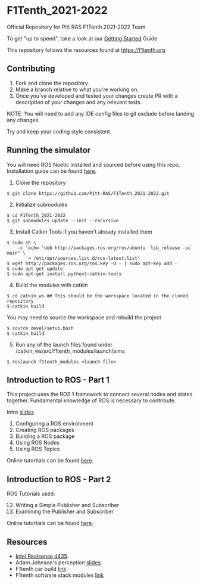 # F1Tenth_2021-2022
Official Repository for Pitt RAS F1Tenth 2021-2022 Team

To get "up to speed", take a look at our [Getting Started](https://docs.google.com/document/d/1MPcZuDyK1n8SSpPkCYEtRkjRHpZaNV0-Qj5Cd3Ra4kE/edit?usp=sharing) Guide

This repository follows the resources found at https://f1tenth.org

## Contributing

1. Fork and clone the repository.
2. Make a branch relative to what you're working on.
3. Once you've developed and tested your changes create PR with a description of your changes and any relevant tests.

NOTE: You will need to add any IDE config files to git exclude before landing any changes.

Try and keep your coding style consistent.

## Running the simulator

You will need ROS Noetic installed and sourced before using this repo. Installation guide can be found [here](http://wiki.ros.org/noetic/Installation/Ubuntu).

1. Clone the repository
```
$ git clone https://github.com/Pitt-RAS/F1Tenth_2021-2022.git
```
2. Initialize submodules
```
$ cd F1Tenth_2021-2022
$ git submodules update --init --recursive
```
3. Install Catkin Tools if you haven't already installed them
```
$ sudo sh \
    -c 'echo "deb http://packages.ros.org/ros/ubuntu `lsb_release -sc` main" \
        > /etc/apt/sources.list.d/ros-latest.list'
$ wget http://packages.ros.org/ros.key -O - | sudo apt-key add -
$ sudo apt-get update
$ sudo apt-get install python3-catkin-tools
```
4. Build the modules with catkin
```
$ cd catkin_ws ## This should be the workspace located in the cloned repository
$ catkin build
```
You may need to source the workspace and rebuild the project
```
$ source devel/setup.bash
$ catkin build
```
5. Run any of the launch files found under <cloned repo>/catkin_ws/src/f1tenth_modules/launch/sims
```
$ roslaunch f1tenth_modules <launch file>
```


## Introduction to ROS - Part 1

This project uses the ROS 1 framework to connect several nodes and states together. Fundamental knowledge of
ROS is necessary to contribute.

Intro [slides](https://docs.google.com/presentation/d/10-BS7uOYaSVuBZqPPlhUMrAvJ8rqE7bGuX3cjUwzc6Q/edit?usp=sharing).

1. Configuring a ROS environment
2. Creating ROS packages
3. Building a ROS package
4. Using ROS Nodes
5. Using ROS Topics

Online tutortials can be found [here](http://wiki.ros.org/ROS/Tutorials).

## Introduction to ROS - Part 2

ROS Tutorials used:

12. Writing a Simple Publisher and Subscriber
13. Examining the Publisher and Subscriber

Online tutortials can be found [here](http://wiki.ros.org/ROS/Tutorials).


## Resources

- [Intel Realsense d435](https://www.intelrealsense.com/depth-camera-d435/).
- Adam Johnson's perception [slides](https://docs.google.com/presentation/d/1OpZpCFbR4MlRBM9_tBVKmbXkI15ABNUqcTTLkb2kKVQ/edit?usp=sharing).
- F1tenth car build [link](https://f1tenth.org/build.html)
- F1tenth software stack modules [link](https://f1tenth.org/learn.html)


